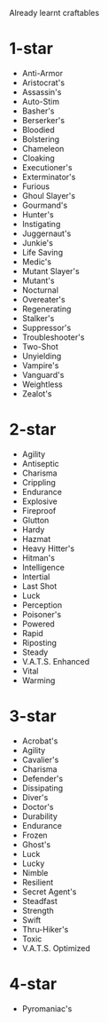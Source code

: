 Already learnt craftables

# 1-star
* Anti-Armor
* Aristocrat's
* Assassin's
* Auto-Stim
* Basher's
* Berserker's
* Bloodied
* Bolstering
* Chameleon
* Cloaking
* Executioner's
* Exterminator's
* Furious
* Ghoul Slayer's
* Gourmand's
* Hunter's
* Instigating
* Juggernaut's
* Junkie's
* Life Saving
* Medic's
* Mutant Slayer's
* Mutant's
* Nocturnal
* Overeater's
* Regenerating
* Stalker's
* Suppressor's
* Troubleshooter's
* Two-Shot
* Unyielding
* Vampire's
* Vanguard's
* Weightless
* Zealot's

# 2-star
* Agility
* Antiseptic
* Charisma
* Crippling
* Endurance
* Explosive
* Fireproof
* Glutton
* Hardy
* Hazmat
* Heavy Hitter's
* Hitman's
* Intelligence
* Intertial
* Last Shot
* Luck
* Perception
* Poisoner's
* Powered
* Rapid
* Riposting
* Steady
* V.A.T.S. Enhanced
* Vital
* Warming

# 3-star
* Acrobat's
* Agility
* Cavalier's
* Charisma
* Defender's
* Dissipating
* Diver's
* Doctor's
* Durability
* Endurance
* Frozen
* Ghost's
* Luck
* Lucky
* Nimble
* Resilient
* Secret Agent's
* Steadfast
* Strength
* Swift
* Thru-Hiker's
* Toxic
* V.A.T.S. Optimized

# 4-star
* Pyromaniac's
